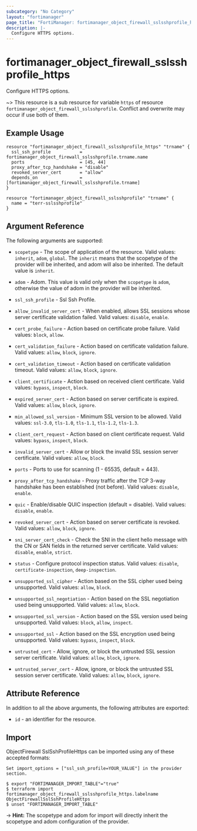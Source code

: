 ```yaml
---
subcategory: "No Category"
layout: "fortimanager"
page_title: "FortiManager: fortimanager_object_firewall_sslsshprofile_https"
description: |-
  Configure HTTPS options.
---
```


# fortimanager_object_firewall_sslsshprofile_https
Configure HTTPS options.

~> This resource is a sub resource for variable `https` of resource `fortimanager_object_firewall_sslsshprofile`. Conflict and overwrite may occur if use both of them.



## Example Usage

```hcl
resource "fortimanager_object_firewall_sslsshprofile_https" "trname" {
  ssl_ssh_profile           = fortimanager_object_firewall_sslsshprofile.trname.name
  ports                     = [45, 44]
  proxy_after_tcp_handshake = "disable"
  revoked_server_cert       = "allow"
  depends_on                = [fortimanager_object_firewall_sslsshprofile.trname]
}

resource "fortimanager_object_firewall_sslsshprofile" "trname" {
  name = "terr-sslsshprofile"
}
```

## Argument Reference


The following arguments are supported:

* `scopetype` - The scope of application of the resource. Valid values: `inherit`, `adom`, `global`. The `inherit` means that the scopetype of the provider will be inherited, and adom will also be inherited. The default value is `inherit`.
* `adom` - Adom. This value is valid only when the `scopetype` is `adom`, otherwise the value of adom in the provider will be inherited.
* `ssl_ssh_profile` - Ssl Ssh Profile.

* `allow_invalid_server_cert` - When enabled, allows SSL sessions whose server certificate validation failed. Valid values: `disable`, `enable`.

* `cert_probe_failure` - Action based on certificate probe failure. Valid values: `block`, `allow`.

* `cert_validation_failure` - Action based on certificate validation failure. Valid values: `allow`, `block`, `ignore`.

* `cert_validation_timeout` - Action based on certificate validation timeout. Valid values: `allow`, `block`, `ignore`.

* `client_certificate` - Action based on received client certificate. Valid values: `bypass`, `inspect`, `block`.

* `expired_server_cert` - Action based on server certificate is expired. Valid values: `allow`, `block`, `ignore`.

* `min_allowed_ssl_version` - Minimum SSL version to be allowed. Valid values: `ssl-3.0`, `tls-1.0`, `tls-1.1`, `tls-1.2`, `tls-1.3`.

* `client_cert_request` - Action based on client certificate request. Valid values: `bypass`, `inspect`, `block`.

* `invalid_server_cert` - Allow or block the invalid SSL session server certificate. Valid values: `allow`, `block`.

* `ports` - Ports to use for scanning (1 - 65535, default = 443).
* `proxy_after_tcp_handshake` - Proxy traffic after the TCP 3-way handshake has been established (not before). Valid values: `disable`, `enable`.

* `quic` - Enable/disable QUIC inspection (default = disable). Valid values: `disable`, `enable`.

* `revoked_server_cert` - Action based on server certificate is revoked. Valid values: `allow`, `block`, `ignore`.

* `sni_server_cert_check` - Check the SNI in the client hello message with the CN or SAN fields in the returned server certificate. Valid values: `disable`, `enable`, `strict`.

* `status` - Configure protocol inspection status. Valid values: `disable`, `certificate-inspection`, `deep-inspection`.

* `unsupported_ssl_cipher` - Action based on the SSL cipher used being unsupported. Valid values: `allow`, `block`.

* `unsupported_ssl_negotiation` - Action based on the SSL negotiation used being unsupported. Valid values: `allow`, `block`.

* `unsupported_ssl_version` - Action based on the SSL version used being unsupported. Valid values: `block`, `allow`, `inspect`.

* `unsupported_ssl` - Action based on the SSL encryption used being unsupported. Valid values: `bypass`, `inspect`, `block`.

* `untrusted_cert` - Allow, ignore, or block the untrusted SSL session server certificate. Valid values: `allow`, `block`, `ignore`.

* `untrusted_server_cert` - Allow, ignore, or block the untrusted SSL session server certificate. Valid values: `allow`, `block`, `ignore`.



## Attribute Reference

In addition to all the above arguments, the following attributes are exported:
* `id` - an identifier for the resource.

## Import

ObjectFirewall SslSshProfileHttps can be imported using any of these accepted formats:
```
Set import_options = ["ssl_ssh_profile=YOUR_VALUE"] in the provider section.

$ export "FORTIMANAGER_IMPORT_TABLE"="true"
$ terraform import fortimanager_object_firewall_sslsshprofile_https.labelname ObjectFirewallSslSshProfileHttps
$ unset "FORTIMANAGER_IMPORT_TABLE"
```
-> **Hint:** The scopetype and adom for import will directly inherit the scopetype and adom configuration of the provider.
